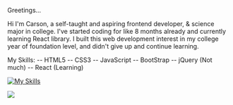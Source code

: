 Greetings...

Hi I'm Carson, a self-taught and aspiring frontend developer, & science major in college. I've started coding for like 8 months already and currently learning React library. I built this web development interest in my college year of foundation level, and didn't give up and continue learning.

My Skills:
-- HTML5
-- CSS3
-- JavaScript
-- BootStrap
-- jQuery (Not much)
-- React (Learning)

[![My Skills](https://skills.thijs.gg/icons?=html,css,js,bootstrap,jquery,react)](https://skills.thijs.gg)




<img src="https://github-readme-stats.vercel.app/api/top-langs?username=zluvsand"/>

